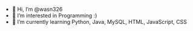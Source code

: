 - 👋 Hi, I’m @wasn326
- 👀 I’m interested in Programming :)
- 🌱 I’m currently learning Python, Java, MySQL, HTML, JavaScript, CSS

<!---
wasn326/wasn326 is a ✨ special ✨ repository because its `README.md` (this file) appears on your GitHub profile.
You can click the Preview link to take a look at your changes.
--->
